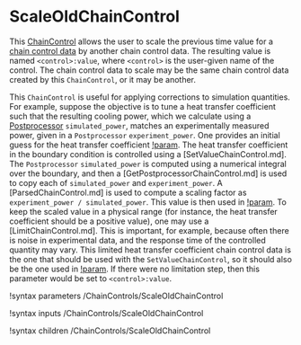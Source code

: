 # ScaleOldChainControl

This [ChainControl](syntax/ChainControls/index.md) allows the user to scale
the previous time value for a [chain control data](/ChainControlData.md)
by another chain control data.
The resulting value is named `<control>:value`, where `<control>` is the
user-given name of the control.
The chain control data to scale may be the
same chain control data created by this `ChainControl`, or it may be another.

This `ChainControl` is useful for applying corrections to simulation quantities.
For example, suppose the objective is to tune a heat transfer coefficient such
that the resulting cooling power, which we calculate using a [Postprocessor](Postprocessors/index.md) `simulated_power`,
matches an experimentally measured power, given in a `Postprocessor` `experiment_power`.
One provides an initial guess for the heat transfer coefficient [!param](/ChainControls/ScaleOldChainControl/initial_value).
The heat transfer coefficient in the boundary condition is controlled using a
[SetValueChainControl.md]. The `Postprocessor` `simulated_power` is computed
using a numerical integral over the boundary, and then a [GetPostprocessorChainControl.md]
is used to copy each of `simulated_power` and `experiment_power`. A
[ParsedChainControl.md] is used to compute a scaling factor as `experiment_power / simulated_power`.
This value is then used in [!param](/ChainControls/ScaleOldChainControl/scale_factor).
To keep the scaled value in a physical range (for instance, the heat transfer
coefficient should be a positive value), one may use a [LimitChainControl.md].
This is important, for example, because often there is noise in experimental data,
and the response time of the controlled quantity may vary. This limited
heat transfer coefficient chain control data is the one that should be used with
the `SetValueChainControl`, so it should also be the one used in
[!param](/ChainControls/ScaleOldChainControl/control_data). If there were no
limitation step, then this parameter would be set to `<control>:value`.

!syntax parameters /ChainControls/ScaleOldChainControl

!syntax inputs /ChainControls/ScaleOldChainControl

!syntax children /ChainControls/ScaleOldChainControl
